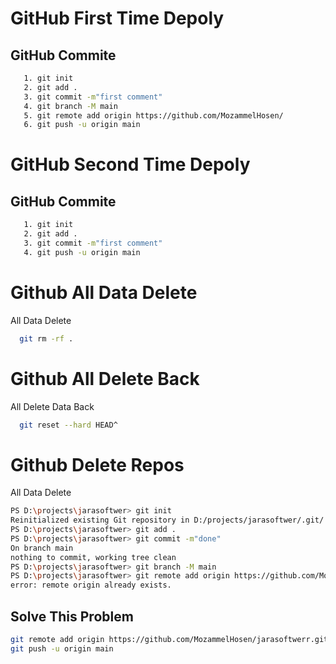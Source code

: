 
# GitHub First Time Depoly

## GitHub Commite

```bash
   1. git init
   2. git add .
   3. git commit -m"first comment"
   4. git branch -M main
   5. git remote add origin https://github.com/MozammelHosen/
   6. git push -u origin main
```
# GitHub Second Time Depoly

## GitHub Commite

```bash
   1. git init
   2. git add .
   3. git commit -m"first comment"
   4. git push -u origin main
```

# Github All Data Delete

All Data Delete

```bash
  git rm -rf .  
```
# Github All Delete Back

All Delete Data Back

```bash
  git reset --hard HEAD^
```

# Github Delete Repos

All Data Delete

```bash
PS D:\projects\jarasoftwer> git init
Reinitialized existing Git repository in D:/projects/jarasoftwer/.git/
PS D:\projects\jarasoftwer> git add .
PS D:\projects\jarasoftwer> git commit -m"done"
On branch main
nothing to commit, working tree clean
PS D:\projects\jarasoftwer> git branch -M main
PS D:\projects\jarasoftwer> git remote add origin https://github.com/MozammelHosen/jarasoftwerr.git
error: remote origin already exists.  
```
## Solve This Problem
```bash 
git remote add origin https://github.com/MozammelHosen/jarasoftwerr.git
git push -u origin main
```

